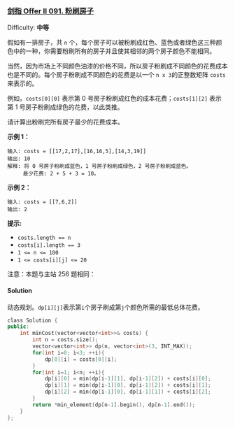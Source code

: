 ### [剑指 Offer II 091\. 粉刷房子](https://leetcode-cn.com/problems/JEj789/)

Difficulty: **中等**


假如有一排房子，共 `n` 个，每个房子可以被粉刷成红色、蓝色或者绿色这三种颜色中的一种，你需要粉刷所有的房子并且使其相邻的两个房子颜色不能相同。

当然，因为市场上不同颜色油漆的价格不同，所以房子粉刷成不同颜色的花费成本也是不同的。每个房子粉刷成不同颜色的花费是以一个 `n x 3`的正整数矩阵 `costs` 来表示的。

例如，`costs[0][0]` 表示第 0 号房子粉刷成红色的成本花费；`costs[1][2]` 表示第 1 号房子粉刷成绿色的花费，以此类推。

请计算出粉刷完所有房子最少的花费成本。

**示例 1：**

```
输入: costs = [[17,2,17],[16,16,5],[14,3,19]]
输出: 10
解释: 将 0 号房子粉刷成蓝色，1 号房子粉刷成绿色，2 号房子粉刷成蓝色。
     最少花费: 2 + 5 + 3 = 10。
```

**示例 2：**

```
输入: costs = [[7,6,2]]
输出: 2
```

**提示:**

*   `costs.length == n`
*   `costs[i].length == 3`
*   `1 <= n <= 100`
*   `1 <= costs[i][j] <= 20`

注意：本题与主站 256 题相同：


#### Solution

动态规划。`dp[i][j]`表示第`i`个房子刷成第`j`个颜色所需的最低总体花费。

```cpp
​class Solution {
public:
    int minCost(vector<vector<int>>& costs) {
        int n = costs.size();
        vector<vector<int>> dp(n, vector<int>(3, INT_MAX));
        for(int i=0; i<3; ++i){
            dp[0][i] = costs[0][i];
        }
        for(int i=1; i<n; ++i){
            dp[i][0] = min(dp[i-1][1], dp[i-1][2]) + costs[i][0];
            dp[i][1] = min(dp[i-1][0], dp[i-1][2]) + costs[i][1];
            dp[i][2] = min(dp[i-1][0], dp[i-1][1]) + costs[i][2];
        }
        return *min_element(dp[n-1].begin(), dp[n-1].end());
    }
};
```